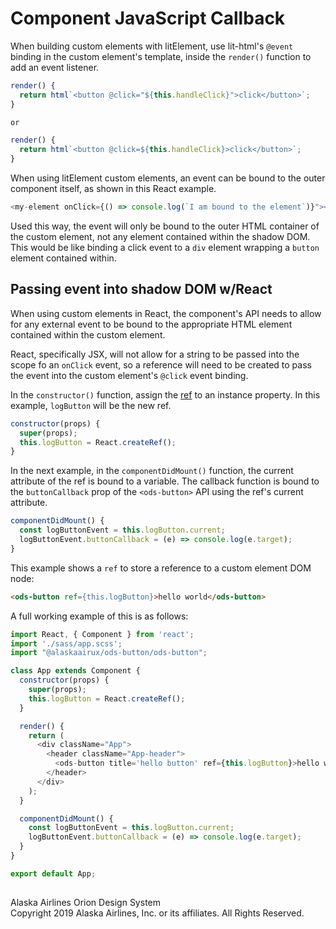 # Component JavaScript Callback

When building custom elements with litElement, use lit-html's `@event` binding in the custom element's template, inside the `render()` function to add an event listener.

```javascript
render() {
  return html`<button @click="${this.handleClick}">click</button>`;
}

or

render() {
  return html`<button @click=${this.handleClick}>click</button>`;
}
```

When using litElement custom elements, an event can be bound to the outer component itself, as shown in this React example.

```js
<my-element onClick={() => console.log(`I am bound to the element`)}"></my-element>
```

Used this way, the event will only be bound to the outer HTML container of the custom element, not any element contained within the shadow DOM. This would be like binding a click event to a `div` element wrapping a `button` element contained within.

## Passing event into shadow DOM w/React

When using custom elements in React, the component's API needs to allow for any external event to be bound to the appropriate HTML element contained within the custom element.

React, specifically JSX, will not allow for a string to be passed into the scope fo an `onClick` event, so a reference will need to be created to pass the event into the custom element's `@click` event binding.

In the `constructor()` function, assign the [ref](https://reactjs.org/docs/refs-and-the-dom.html) to an instance property. In this example, `logButton` will be the new ref.

```javascript
constructor(props) {
  super(props);
  this.logButton = React.createRef();
}
```

In the next example, in the `componentDidMount()` function, the current attribute of the ref is bound to a variable. The callback function is bound to the `buttonCallback` prop of the `<ods-button>` API using the ref's current attribute.

```js
componentDidMount() {
  const logButtonEvent = this.logButton.current;
  logButtonEvent.buttonCallback = (e) => console.log(e.target);
}
```

This example shows a `ref` to store a reference to a custom element DOM node:

```html
<ods-button ref={this.logButton}>hello world</ods-button>
```

A full working example of this is as follows:

```javascript
import React, { Component } from 'react';
import './sass/app.scss';
import "@alaskaairux/ods-button/ods-button";

class App extends Component {
  constructor(props) {
    super(props);
    this.logButton = React.createRef();
  }

  render() {
    return (
      <div className="App">
        <header className="App-header">
          <ods-button title='hello button' ref={this.logButton}>hello world</ods-button>
        </header>
      </div>
    );
  }

  componentDidMount() {
    const logButtonEvent = this.logButton.current;
    logButtonEvent.buttonCallback = (e) => console.log(e.target);
  }
}

export default App;
```

##

<footer>
Alaska Airlines Orion Design System<br>
Copyright 2019 Alaska Airlines, Inc. or its affiliates. All Rights Reserved.
</footer>
